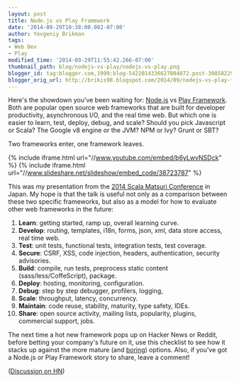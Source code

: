 ```yaml
---
layout: post
title: Node.js vs Play Framework
date: '2014-09-29T10:38:00.002-07:00'
author: Yevgeniy Brikman
tags: 
- Web Dev
- Play
modified_time: '2014-09-29T11:55:42.266-07:00'
thumbnail_path: blog/nodejs-vs-play/nodejs-vs-play.png
blogger_id: tag:blogger.com,1999:blog-5422014336627804072.post-3085822923925409041
blogger_orig_url: http://brikis98.blogspot.com/2014/09/nodejs-vs-play-framework.html
---
```


Here's the showdown you've been waiting for: [Node.js](http://nodejs.org/) 
vs [Play Framework](https://playframework.com/). Both are popular open 
source web frameworks that are built for developer productivity, asynchronous I/O, 
and the real time web. But which one is easier to learn, test, deploy, debug, 
and scale? Should you pick Javascript or Scala? The Google v8 engine or the 
JVM? NPM or Ivy? Grunt or SBT?

Two frameworks enter, one framework leaves.

{% include iframe.html url="//www.youtube.com/embed/b6yLwvNSDck" %}
{% include iframe.html url="//www.slideshare.net/slideshow/embed_code/38723787" %}

This was my presentation from the [2014 Scala Matsuri Conference](http://scalamatsuri.org/en/) 
in Japan. My hope is that the talk is useful not 
only as a comparison between these two specific frameworks, but also as a model 
for how to evaluate other web frameworks in the future:

1. **Learn**: getting started, ramp up, overall learning curve.
1. **Develop**: routing, templates, i18n, forms, json, xml, data store access, real time web.
1. **Test**: unit tests, functional tests, integration tests, test coverage.
1. **Secure**: CSRF, XSS, code injection, headers, authentication, security advisories.
1. **Build**: compile, run tests, preprocess static content (sass/less/CoffeScript), package.
1. **Deploy**: hosting, monitoring, configuration.
1. **Debug**: step by step debugger, profilers, logging,&nbsp;
1. **Scale**: throughput, latency, concurrency.
1. **Maintain**: code reuse, stability, maturity, type safety, IDEs.
1. **Share**: open source activity, mailing lists, popularity, plugins, commercial support, jobs.

The next time a hot new framework pops up on Hacker News or Reddit, before 
betting your company's future on it, use this checklist to see how it stacks 
up against the more mature (and 
[boring](http://zef.me/4235/pick-your-battles/)) options. Also, if 
you've got a Node.js or Play Framework story to share, leave a comment!

([Discussion on HN](https://news.ycombinator.com/item?id=8384011))



